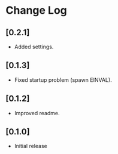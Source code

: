 # Change Log

## [0.2.1]

- Added settings.

## [0.1.3]

- Fixed startup problem (spawn EINVAL).

## [0.1.2]

- Improved readme.

## [0.1.0]

- Initial release
